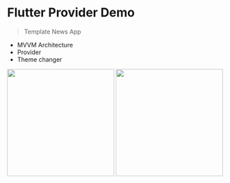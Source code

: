 # Flutter Provider Demo

> Template News App

- MVVM Architecture
- Provider
- Theme changer

<kbd><img src="https://raw.githubusercontent.com/ahmeteminkara/flutter_provider_demo/master/media/gif1.gif" width="250" /></kbd> <kbd><img src="https://raw.githubusercontent.com/ahmeteminkara/flutter_provider_demo/master/media/gif2.gif" width="250" /></kbd>
